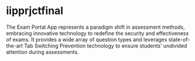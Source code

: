 # iipprjctfinal
The Exam Portal App represents a paradigm shift in assessment methods, embracing innovative technology to redefine the security and effectiveness of exams. It provides a wide array of question types and leverages state-of-the-art Tab Switching Prevention technology to ensure students’ undivided attention during assessments. 
